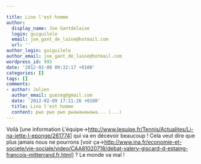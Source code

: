 ```yaml
---

title: Lino l'est homme
author:
  display_name: Joe Gantdelaine
  login: guiguilele
  email: joe_gant_de_laine@hotmail.com
  url: ''
author_login: guiguilele
author_email: joe_gant_de_laine@hotmail.com
wordpress_id: 993
date: '2012-02-08 09:32:17 +0100'
categories: []
tags: []
comments:
- author: Julien
  author_email: guezeg@gmail.com
  date: '2012-02-09 17:11:26 +0100'
  title: Lino l'est homme
  content: pwo pwo pwo pwawawawawa... (...)
---
```

Voilà [une information L'équipe->http://www.lequipe.fr/Tennis/Actualites/Li-na-jette-l-eponge/261774] qui va en décevoir beaucoup ! Cela veut dire que plus jamais nous ne pourrons [voir ça->http://www.ina.fr/economie-et-societe/vie-sociale/video/CAA81020718/debat-valery-giscard-d-estaing-francois-mitterrand.fr.html] ? Le monde va mal !
